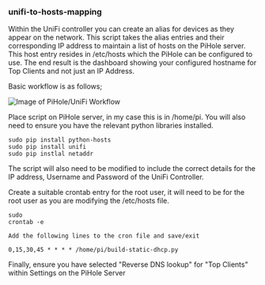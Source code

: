 ### unifi-to-hosts-mapping

Within the UniFi controller you can create an alias for devices as they appear on the network. This script takes the alias entries and their corresponding IP address to maintain a list of hosts on the PiHole server. This host entry resides in /etc/hosts which the PiHole can be configured to use. The end result is the dashboard showing your configured hostname for Top Clients and not just an IP Address. 

Basic workflow is as follows;

![Image of PiHole/UniFi Workflow](https://raw.githubusercontent.com/farsonic/unifi-to-hosts-mapping/master/PiHole-WorkFlow.png)


Place script on PiHole server, in my case this is in /home/pi. You will also need to ensure you have the relevant python libraries installed. 

```
sudo pip install python-hosts
sudo pip install unifi
sudo pip instlal netaddr

```
The script will also need to be modified to include the correct details for the IP address, Username and Password of the UniFi Controller. 

Create a suitable crontab entry for the root user, it will need to be for the root user as you are modifying the /etc/hosts file. 

```
sudo 
crontab -e 

Add the following lines to the cron file and save/exit

0,15,30,45 * * * * /home/pi/build-static-dhcp.py
```
Finally, ensure you have selected "Reverse DNS lookup" for "Top Clients" within Settings on the PiHole Server 


